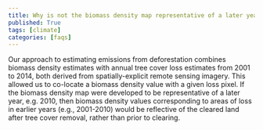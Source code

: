 ```yaml
---
title: Why is not the biomass density map representative of a later year?
published: True
tags: [climate]
categories: [faqs]
---
```


<p>Our approach to estimating emissions from deforestation combines biomass density estimates with annual tree cover loss estimates from 2001 to 2014, both derived from spatially-explicit remote sensing imagery. This allowed us to co-locate a biomass density value with a given loss pixel. If the biomass density map were developed to be representative of a later year, e.g. 2010, then biomass density values corresponding to areas of loss in earlier years (e.g., 2001-2010) would be reflective of the cleared land after tree cover removal, rather than prior to clearing.</p>